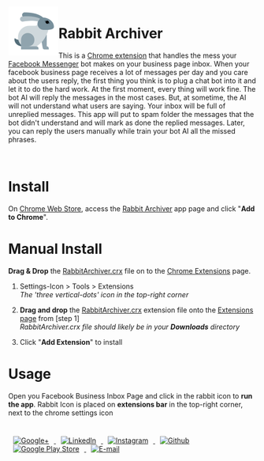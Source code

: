 <!-- Library Logo -->
<img src="icons/icon128.png?raw=true" align="left" hspace="1" vspace="1">


# Rabbit Archiver  

This is a [Chrome extension](https://developer.chrome.com/extensions) that handles the mess your [Facebook Messenger](https://facebook.messenger.com) bot makes on your business page inbox.  When your facebook business page receives a lot of messages per day and you care about the users reply, the first thing you think is to plug a chat bot into it and let it to do the hard work.  At the first moment, every thing will work fine. The bot AI will reply the messages in the most cases. But, at sometime, the AI will not understand what users are saying. Your inbox will be full of unreplied messages. This app will put to spam folder the messages that the bot didn't understand and will mark as done the replied messages. Later, you can reply the users manually while train your bot AI all the missed phrases.

</br>

# Install
 On [Chrome Web Store](https://chrome.google.com/webstore), access the [Rabbit Archiver](https://chrome.google.com/webstore/detail/rabbit-archiver/kobnnffpeggijcjgcnimpjkjnkgbfdad) app page and click "**Add to Chrome**". 

# Manual Install

**Drag & Drop** the [RabbitArchiver.crx](/extension/RabbitArchiver.crx) file on to the [Chrome Extensions](chrome://extensions/) page.
1. Settings-Icon > Tools > Extensions  
 *The 'three vertical-dots' icon in the top-right corner*

2. **Drag and drop** the [RabbitArchiver.crx](/extension/RabbitArchiver.crx) extension file onto the [Extensions page](chrome://extensions/) from [step 1]  
 *RabbitArchiver.crx file should likely be in your **Downloads** directory*

3. Click "**Add Extension**" to install

# Usage
 
 Open you Facebook Business Inbox Page and click in the rabbit icon to **run the app**.
 Rabbit Icon is placed on **extensions bar** in the top-right corner, next to the chrome settings icon

#

<a href="https://plus.google.com/+JuniorVansuita" target="_blank">
 <img src="https://s20.postimg.org/59xees8vt/google_plus.png" alt="Google+" witdh="44" height="44" hspace="10">
</a>
<a href="https://www.linkedin.com/in/arleu-cezar-vansuita-júnior-83769271" target="_blank">
 <img src="https://s20.postimg.org/vxoeax4ah/linkedin.png" alt="LinkedIn" witdh="44" height="44" hspace="10">
</a>
<a href="https://www.instagram.com/jnrvans/" target="_blank">
 <img src="https://s20.postimg.org/lyyuap5h5/instagram.png" alt="Instagram" witdh="44" height="44" hspace="10">
</a>
<a href="https://github.com/jrvansuita" target="_blank">
 <img src="https://s20.postimg.org/jf37glhx5/github.png" alt="Github" witdh="44" height="44" hspace="10">
</a>
<a href="https://play.google.com/store/apps/dev?id=8002078663318221363" target="_blank">
 <img src="https://s20.postimg.org/5iuz4plo9/android.png" alt="Google Play Store" witdh="44" height="44" hspace="10">
</a>
<a href="mailto:vansuita.jr@gmail.com" target="_blank" >
 <img src="https://s20.postimg.org/slli3vn5l/email.png" alt="E-mail" witdh="44" height="44" hspace="10">
</a>
